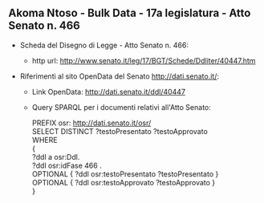 ## Akoma Ntoso - Bulk Data - 17a legislatura - Atto Senato n. 466 ##

* Scheda del Disegno di Legge - Atto Senato n. 466:
	* http url: http://www.senato.it/leg/17/BGT/Schede/Ddliter/40447.htm

* Riferimenti al sito OpenData del Senato http://dati.senato.it/:
	* Link OpenData: http://dati.senato.it/ddl/40447
	* Query SPARQL per i documenti relativi all'Atto Senato:

        PREFIX osr: <http://dati.senato.it/osr/>  
		SELECT DISTINCT ?testoPresentato ?testoApprovato  
		WHERE  
		{  
		    ?ddl a osr:Ddl.  
		    ?ddl osr:idFase 466 .  
		    OPTIONAL { ?ddl osr:testoPresentato ?testoPresentato }  
		    OPTIONAL { ?ddl osr:testoApprovato ?testoApprovato }  
		}
		